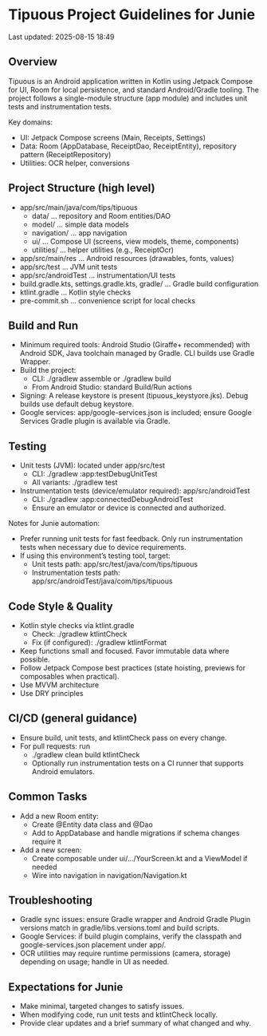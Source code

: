 # Tipuous Project Guidelines for Junie

Last updated: 2025-08-15 18:49

## Overview
Tipuous is an Android application written in Kotlin using Jetpack Compose for UI, Room for local persistence, and standard Android/Gradle tooling. The project follows a single-module structure (app module) and includes unit tests and instrumentation tests.

Key domains:
- UI: Jetpack Compose screens (Main, Receipts, Settings)
- Data: Room (AppDatabase, ReceiptDao, ReceiptEntity), repository pattern (ReceiptRepository)
- Utilities: OCR helper, conversions

## Project Structure (high level)
- app/src/main/java/com/tips/tipuous
  - data/ … repository and Room entities/DAO
  - model/ … simple data models
  - navigation/ … app navigation
  - ui/ … Compose UI (screens, view models, theme, components)
  - utilities/ … helper utilities (e.g., ReceiptOcr)
- app/src/main/res … Android resources (drawables, fonts, values)
- app/src/test … JVM unit tests
- app/src/androidTest … instrumentation/UI tests
- build.gradle.kts, settings.gradle.kts, gradle/ … Gradle build configuration
- ktlint.gradle … Kotlin style checks
- pre-commit.sh … convenience script for local checks

## Build and Run
- Minimum required tools: Android Studio (Giraffe+ recommended) with Android SDK, Java toolchain managed by Gradle. CLI builds use Gradle Wrapper.
- Build the project:
  - CLI: ./gradlew assemble or ./gradlew build
  - From Android Studio: standard Build/Run actions
- Signing: A release keystore is present (tipuous_keystyore.jks). Debug builds use default debug keystore.
- Google services: app/google-services.json is included; ensure Google Services Gradle plugin is available via Gradle.

## Testing
- Unit tests (JVM): located under app/src/test
  - CLI: ./gradlew :app:testDebugUnitTest
  - All variants: ./gradlew test
- Instrumentation tests (device/emulator required): app/src/androidTest
  - CLI: ./gradlew :app:connectedDebugAndroidTest
  - Ensure an emulator or device is connected and authorized.

Notes for Junie automation:
- Prefer running unit tests for fast feedback. Only run instrumentation tests when necessary due to device requirements.
- If using this environment’s testing tool, target:
  - Unit tests path: app/src/test/java/com/tips/tipuous
  - Instrumentation tests path: app/src/androidTest/java/com/tips/tipuous

## Code Style & Quality
- Kotlin style checks via ktlint.gradle
  - Check: ./gradlew ktlintCheck
  - Fix (if configured): ./gradlew ktlintFormat
- Keep functions small and focused. Favor immutable data where possible.
- Follow Jetpack Compose best practices (state hoisting, previews for composables when practical).
- Use MVVM architecture
- Use DRY principles

## CI/CD (general guidance)
- Ensure build, unit tests, and ktlintCheck pass on every change.
- For pull requests: run
  - ./gradlew clean build ktlintCheck
  - Optionally run instrumentation tests on a CI runner that supports Android emulators.

## Common Tasks
- Add a new Room entity:
  - Create @Entity data class and @Dao
  - Add to AppDatabase and handle migrations if schema changes require it
- Add a new screen:
  - Create composable under ui/.../YourScreen.kt and a ViewModel if needed
  - Wire into navigation in navigation/Navigation.kt

## Troubleshooting
- Gradle sync issues: ensure Gradle wrapper and Android Gradle Plugin versions match in gradle/libs.versions.toml and build scripts.
- Google Services: if build plugin complains, verify the classpath and google-services.json placement under app/.
- OCR utilities may require runtime permissions (camera, storage) depending on usage; handle in UI as needed.

## Expectations for Junie
- Make minimal, targeted changes to satisfy issues.
- When modifying code, run unit tests and ktlintCheck locally.
- Provide clear updates and a brief summary of what changed and why.

